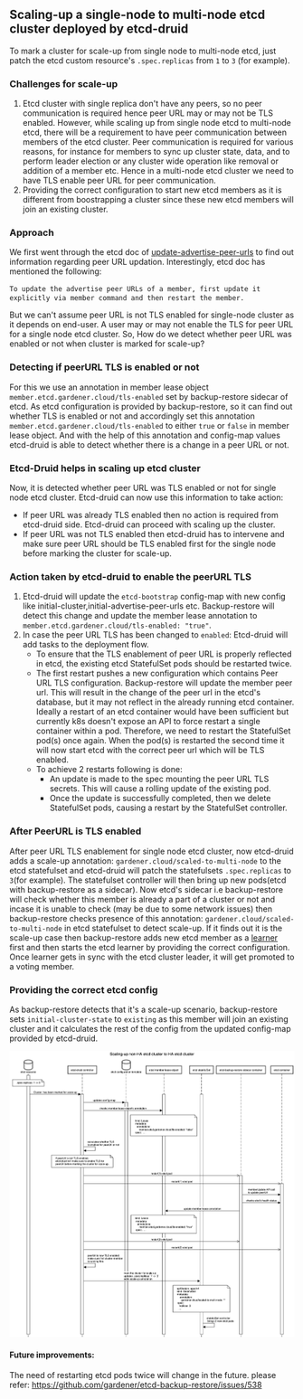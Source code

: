 ## Scaling-up a single-node to multi-node etcd cluster deployed by etcd-druid

To mark a cluster for scale-up from single node to multi-node etcd, just patch the etcd custom resource's `.spec.replicas` from `1` to `3` (for example).

### Challenges for scale-up
1. Etcd cluster with single replica don't have any peers, so no peer communication is required hence peer URL may or may not be TLS enabled. However, while scaling up from single node etcd to multi-node etcd, there will be a requirement to have peer communication between members of the etcd cluster. Peer communication is required for various reasons, for instance for members to sync up cluster state, data, and to perform leader election or any cluster wide operation like removal or addition of a member etc. Hence in a multi-node etcd cluster we need to have TLS enable peer URL for peer communication.
2. Providing the correct configuration to start new etcd members as it is different from boostrapping a cluster since these new etcd members will join an existing cluster.

### Approach
We first went through the etcd doc of [update-advertise-peer-urls](https://etcd.io/docs/v3.4/op-guide/runtime-configuration/#update-advertise-peer-urls) to find out information regarding peer URL updation. Interestingly, etcd doc has mentioned the following:
```
To update the advertise peer URLs of a member, first update it explicitly via member command and then restart the member.
```

But we can't assume peer URL is not TLS enabled for single-node cluster as it depends on end-user. A user may or may not enable the TLS for peer URL for a single node etcd cluster. So, How do we detect whether peer URL was enabled or not when cluster is marked for scale-up?

### Detecting if peerURL TLS is enabled or not
For this we use an annotation in member lease object `member.etcd.gardener.cloud/tls-enabled` set by backup-restore sidecar of etcd. As etcd configuration is provided by backup-restore, so it can find out whether TLS is enabled or not and accordingly set this annotation `member.etcd.gardener.cloud/tls-enabled` to either `true` or `false` in member lease object.
And with the help of this annotation and config-map values etcd-druid is able to detect whether there is a change in a peer URL or not.


### Etcd-Druid helps in scaling up etcd cluster
Now, it is detected whether peer URL was TLS enabled or not for single node etcd cluster. Etcd-druid can now use this information to take action:
- If peer URL was already TLS enabled then no action is required from etcd-druid side. Etcd-druid can proceed with scaling up the cluster.
- If peer URL was not TLS enabled then etcd-druid has to intervene and make sure peer URL should be TLS enabled first for the single node before marking the cluster for scale-up.

### Action taken by etcd-druid to enable the peerURL TLS
1. Etcd-druid will update the `etcd-bootstrap` config-map with new config like initial-cluster,initial-advertise-peer-urls etc. Backup-restore will detect this change and update the member lease annotation to `member.etcd.gardener.cloud/tls-enabled: "true"`.
2. In case the peer URL TLS has been changed to `enabled`: Etcd-druid will add tasks to the deployment flow.
    - To ensure that the TLS enablement of peer URL is properly reflected in etcd, the existing etcd StatefulSet pods should be restarted twice. 
    - The first restart pushes a new configuration which contains Peer URL TLS configuration. Backup-restore will update the member peer url. This will result in the change of the peer url in the etcd's database, but it may not reflect in the already running etcd container. Ideally a restart of an etcd container would have been sufficient but currently k8s doesn't expose an API to force restart a single container within a pod. Therefore, we need to restart the StatefulSet pod(s) once again. When the pod(s) is restarted the second time it will now start etcd with the correct peer url which will be TLS enabled.
    - To achieve 2 restarts following is done:
        * An update is made to the spec mounting the peer URL TLS secrets. This will cause a rolling update of the existing pod.
        * Once the update is successfully completed, then we delete StatefulSet pods, causing a restart by the StatefulSet controller.


### After PeerURL is TLS enabled
After peer URL TLS enablement for single node etcd cluster, now etcd-druid adds a scale-up annotation: `gardener.cloud/scaled-to-multi-node` to the etcd statefulset and etcd-druid will patch the statefulsets `.spec.replicas` to `3`(for example). The statefulset controller will then bring up new pods(etcd with backup-restore as a sidecar). Now etcd's sidecar i.e backup-restore will check whether this member is already a part of a cluster or not and incase it is unable to check (may be due to some network issues) then backup-restore checks presence of this annotation: `gardener.cloud/scaled-to-multi-node` in etcd statefulset to detect scale-up. If it finds out it is the scale-up case then backup-restore adds new etcd member as a [learner](https://etcd.io/docs/v3.3/learning/learner/) first and then starts the etcd learner by providing the correct configuration. Once learner gets in sync with the etcd cluster leader, it will get promoted to a voting member.

### Providing the correct etcd config
As backup-restore detects that it's a scale-up scenario, backup-restore sets `initial-cluster-state` to `existing` as this member will join an existing cluster and it calculates the rest of the config from the updated config-map provided by etcd-druid.


![Sequence diagram](images/scale-up-sequenceDiagram.png)

#### Future improvements:
The need of restarting etcd pods twice will change in the future. please refer: https://github.com/gardener/etcd-backup-restore/issues/538
